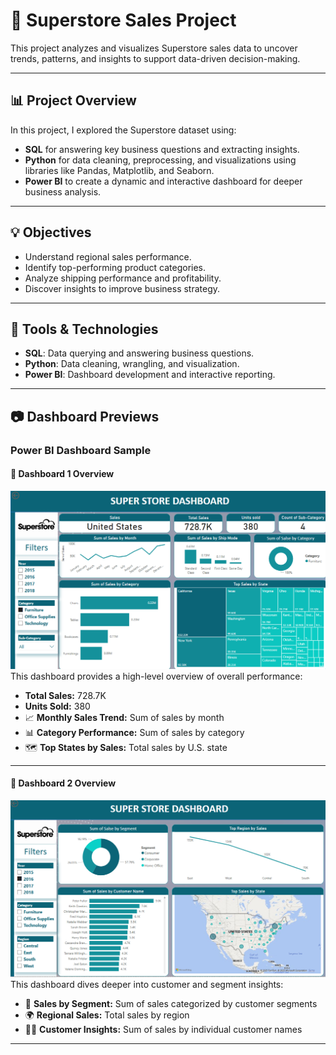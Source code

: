 
# 🛒 Superstore Sales Project

This project analyzes and visualizes Superstore sales data to uncover trends, patterns, and insights to support data-driven decision-making.

---

## 📊 Project Overview

In this project, I explored the Superstore dataset using:

- **SQL** for answering key business questions and extracting insights.
- **Python** for data cleaning, preprocessing, and visualizations using libraries like Pandas, Matplotlib, and Seaborn.
- **Power BI** to create a dynamic and interactive dashboard for deeper business analysis.

---

## 💡 Objectives

- Understand regional sales performance.
- Identify top-performing product categories.
- Analyze shipping performance and profitability.
- Discover insights to improve business strategy.

---

## 🧰 Tools & Technologies

- **SQL**: Data querying and answering business questions.
- **Python**: Data cleaning, wrangling, and visualization.
- **Power BI**: Dashboard development and interactive reporting.

---

## 📷 Dashboard Previews

### Power BI Dashboard Sample

#### 🧾 Dashboard 1 Overview

![Superstore Dashboard 1](superstore%20dashboard_1.png) 
This dashboard provides a high-level overview of overall performance:

- **Total Sales:** 728.7K  
- **Units Sold:** 380  
- 📈 **Monthly Sales Trend:** Sum of sales by month  
- 📊 **Category Performance:** Sum of sales by category  
- 🗺️ **Top States by Sales:** Total sales by U.S. state  

---

#### 🧾 Dashboard 2 Overview
![Superstore Dashboard 2](superstore%20dashboard_2.png)
This dashboard dives deeper into customer and segment insights:

- 👥 **Sales by Segment:** Sum of sales categorized by customer segments  
- 🌍 **Regional Sales:** Total sales by region  
- 🧑‍💼 **Customer Insights:** Sum of sales by individual customer names  

---


